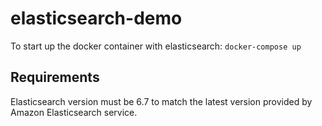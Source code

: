 elasticsearch-demo
==================

To start up the docker container with elasticsearch:
```docker-compose up```

## Requirements
Elasticsearch version must be 6.7 to match the latest version provided by Amazon Elasticsearch service.
